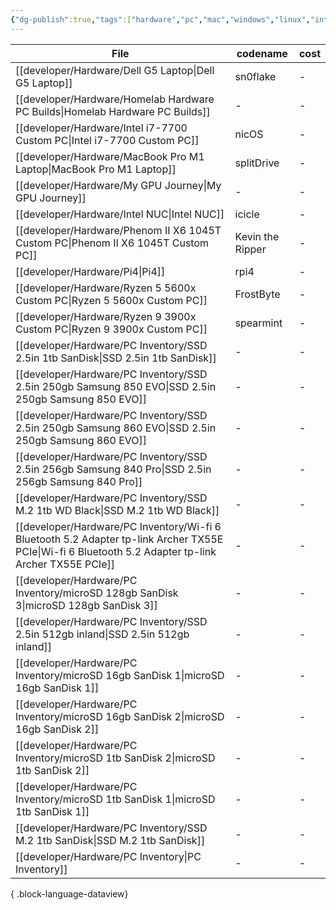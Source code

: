 ```yaml
---
{"dg-publish":true,"tags":["hardware","pc","mac","windows","linux","intel","amd"],"permalink":"/developer/hardware/homelab-hardware-pc-builds/","dgPassFrontmatter":true}
---
```



| File                                                                                                                                                    | codename         | cost |
| ------------------------------------------------------------------------------------------------------------------------------------------------------- | ---------------- | ---- |
| [[developer/Hardware/Dell G5 Laptop\|Dell G5 Laptop]]                                                                                                | sn0flake         | \-   |
| [[developer/Hardware/Homelab Hardware PC Builds\|Homelab Hardware PC Builds]]                                                                        | \-               | \-   |
| [[developer/Hardware/Intel i7-7700 Custom PC\|Intel i7-7700 Custom PC]]                                                                              | nicOS            | \-   |
| [[developer/Hardware/MacBook Pro M1 Laptop\|MacBook Pro M1 Laptop]]                                                                                  | splitDrive       | \-   |
| [[developer/Hardware/My GPU Journey\|My GPU Journey]]                                                                                                | \-               | \-   |
| [[developer/Hardware/Intel NUC\|Intel NUC]]                                                                                                          | icicle           | \-   |
| [[developer/Hardware/Phenom II X6 1045T Custom PC\|Phenom II X6 1045T Custom PC]]                                                                    | Kevin the Ripper | \-   |
| [[developer/Hardware/Pi4\|Pi4]]                                                                                                                      | rpi4             | \-   |
| [[developer/Hardware/Ryzen 5 5600x Custom PC\|Ryzen 5 5600x Custom PC]]                                                                              | FrostByte        | \-   |
| [[developer/Hardware/Ryzen 9 3900x Custom PC\|Ryzen 9 3900x Custom PC]]                                                                              | spearmint        | \-   |
| [[developer/Hardware/PC Inventory/SSD 2.5in 1tb SanDisk\|SSD 2.5in 1tb SanDisk]]                                                                     | \-               | \-   |
| [[developer/Hardware/PC Inventory/SSD 2.5in 250gb Samsung 850 EVO\|SSD 2.5in 250gb Samsung 850 EVO]]                                                 | \-               | \-   |
| [[developer/Hardware/PC Inventory/SSD 2.5in 250gb Samsung 860 EVO\|SSD 2.5in 250gb Samsung 860 EVO]]                                                 | \-               | \-   |
| [[developer/Hardware/PC Inventory/SSD 2.5in 256gb Samsung 840 Pro\|SSD 2.5in 256gb Samsung 840 Pro]]                                                 | \-               | \-   |
| [[developer/Hardware/PC Inventory/SSD M.2 1tb WD Black\|SSD M.2 1tb WD Black]]                                                                       | \-               | \-   |
| [[developer/Hardware/PC Inventory/Wi-fi 6 Bluetooth 5.2 Adapter tp-link Archer TX55E PCIe\|Wi-fi 6 Bluetooth 5.2 Adapter tp-link Archer TX55E PCIe]] | \-               | \-   |
| [[developer/Hardware/PC Inventory/microSD 128gb SanDisk 3\|microSD 128gb SanDisk 3]]                                                                 | \-               | \-   |
| [[developer/Hardware/PC Inventory/SSD 2.5in 512gb inland\|SSD 2.5in 512gb inland]]                                                                   | \-               | \-   |
| [[developer/Hardware/PC Inventory/microSD 16gb SanDisk 1\|microSD 16gb SanDisk 1]]                                                                   | \-               | \-   |
| [[developer/Hardware/PC Inventory/microSD 16gb SanDisk 2\|microSD 16gb SanDisk 2]]                                                                   | \-               | \-   |
| [[developer/Hardware/PC Inventory/microSD 1tb SanDisk 2\|microSD 1tb SanDisk 2]]                                                                     | \-               | \-   |
| [[developer/Hardware/PC Inventory/microSD 1tb SanDisk 1\|microSD 1tb SanDisk 1]]                                                                     | \-               | \-   |
| [[developer/Hardware/PC Inventory/SSD M.2 1tb SanDisk\|SSD M.2 1tb SanDisk]]                                                                         | \-               | \-   |
| [[developer/Hardware/PC Inventory\|PC Inventory]]                                                                                                    | \-               | \-   |

{ .block-language-dataview}
